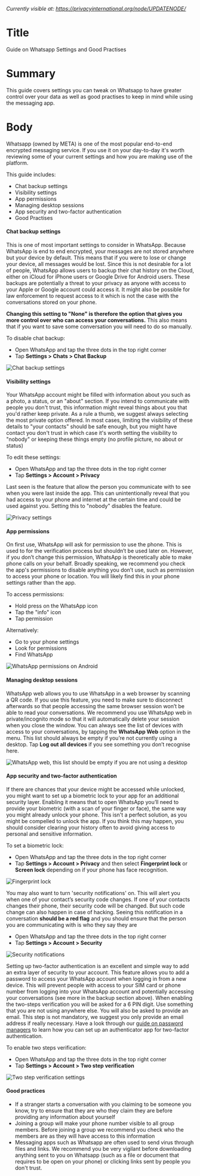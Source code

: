 *Currently visible at: https://privacyinternational.org/node/UPDATENODE/*

# Title
Guide on Whatsapp Settings and Good Practises

# Summary
This guide covers settings you can tweak on Whatsapp to have greater control over your data as well as good practises to keep in mind while using the messaging app.

# Body

Whatsapp (owned by META) is one of the most popular end-to-end encrypted messaging service. If you use it on your day-to-day it's worth reviewing some of your current settings and how you are making use of the platform.

This guide includes:
- Chat backup settings
- Visibility settings
- App permissions
- Managing desktop sessions
- App security and two-factor authentication
- Good Practises


#### Chat backup settings

This is one of most important settings to consider in WhatsApp. Because WhatsApp is end to end encrypted, your messages are not stored anywhere but your device by default. This means that if you were to lose or change your device, all messages would be lost. Since this is not desirable for a lot of people, WhatsApp allows users to backup their chat history on the Cloud, either on iCloud for iPhone users or Google Drive for Android users. These backups are potentially a threat to your privacy as anyone with access to your Apple or Google account could access it. It might also be possible for law enforcement to request access to it which is not the case with the conversations stored on your phone.

**Changing this setting to "None" is therefore the option that gives you more control over who can access your conversations.** This also means that if you want to save some conversation you will need to do so manually.

To disable chat backup:
- Open WhatsApp and tap the three dots in the top right corner
- Tap **Settings > Chats > Chat Backup**

![Chat backup settings](../../images/WhatsApp/wa_chat_backup_2.png?raw=true)

#### Visibility settings

Your WhatsApp account might be filled with information about you such as a photo, a status, or an "about" section. If you intend to communicate with people you don't trust, this information might reveal things about you that you'd rather keep private. As a rule a thumb, we suggest always selecting the most private option offered. In most cases, limiting the visibility of these details to "your contacts" should be safe enough, but you might have contact you don't trust in which case it's worth setting the visibility to "nobody" or keeping these things empty (no profile picture, no about or status)

To edit these settings:
- Open WhatsApp and tap the three dots in the top right corner
- Tap **Settings > Account > Privacy**

Last seen is the feature that allow the person you communicate with to see when you were last inside the app. This can unintentionally reveal that you had access to your phone and internet at the certain time and could be used against you. Setting this to "nobody" disables the feature.

![Privacy settings](../../images/WhatsApp/wa_privacy_1.png?raw=true)

#### App permissions

On first use, WhatsApp will ask for permission to use the phone. This is used to for the verification process but shouldn’t be used later on. However, if you don’t change this permission, WhatsApp is theoretically able to make phone calls on your behalf. Broadly speaking, we recommend you check the app's permissions to disable anything you don’t use, such as permission to access your phone or location. You will likely find this in your phone settings rather than the app.

To access permissions:
- Hold press on the WhatsApp icon
- Tap the "info" icon
- Tap permission

Alternatively:
- Go to your phone settings
- Look for permissions
- Find WhatsApp

![WhatsApp permissions on Android](../../images/WhatsApp/wa_app_permissions.png?raw=true)

#### Managing desktop sessions

WhatsApp web allows you to use WhatsApp in a web browser by scanning a QR code. If you use this feature, you need to make sure to disconnect afterwards so that people accessing the same browser session won’t be able to read your conversations. We recommend you use WhatsApp web in private/incognito mode so that it will automatically delete your session when you close the window. You can always see the list of devices with access to your conversations, by tapping the **WhatsApp Web** option in the menu. This list should always be empty if you’re not currently using a desktop. Tap **Log out all devices** if you see something you don’t recognise here.

![WhatsApp web, this list should be empty if you are not using a desktop](../../images/WhatsApp/wa_web.png?raw=true)

#### App security and two-factor authentication

If there are chances that your device might be accessed while unlocked, you might want to set up a biometric lock to your app for an additional security layer. Enabling it means that to open WhatsApp you’ll need to provide your biometric (with a scan of your finger or face), the same way you might already unlock your phone. This isn't a perfect solution, as you might be compelled to unlock the app. If you think this may happen, you should consider clearing your history often to avoid giving access to personal and sensitive information.

To set a biometric lock:
- Open WhatsApp and tap the three dots in the top right corner
- Tap **Settings > Account > Privacy** and then  select **Fingerprint lock** or **Screen lock** depending on if your phone has face recognition. 

![Fingerprint lock](../../images/WhatsApp/wa_privacy_2.png?raw=true)

You may also want to turn 'security notifications' on. This will alert you when one of your contact’s security code changes. If one of your contacts changes their phone, their security code will be changed. But such code change can also happen in case of hacking. Seeing this notification in a conversation **should be a red flag** and you should ensure that the person you are communicating with is who they say they are
- Open WhatsApp and tap the three dots in the top right corner
- Tap **Settings > Account > Security**

![Security notifications](../../images/WhatsApp/wa_security_notifications.png?raw=true)

Setting up two-factor authentication is an excellent and simple way to add an extra layer of security to your account. This feature allows you to add a password to access your WhatsApp account when logging in from a new device. This will prevent people with access to your SIM card or phone number from logging into your WhatsApp account and potentially accessing your conversations (see more in the backup section above). When enabling the two-steps verification you will be asked for a 6 PIN digit. Use something that you are not using anywhere else. You will also be asked to provide an email. This step is not mandatory, we suggest you only provide an email address if really necessary. Have a look through our [guide on password managers](https://privacyinternational.org/guide-step/5538/guide-password-managers) to learn how you can set up an authenticator app for two-factor authentication.

To enable two steps verification:
- Open WhatsApp and tap the three dots in the top right corner
- Tap **Settings > Account > Two step verification**

![Two step verification settings](../../images/WhatsApp/wa_2fa.png?raw=true)

#### Good practices

- If a stranger starts a conversation with you claiming to be someone you know, try to ensure that they are who they claim they are before providing any information about yourself
- Joining a group will make your phone number visible to all group members. Before joining a group we recommend you check who the members are as they will have access to this information
- Messaging apps such as Whatsapp are often used to send virus through files and links. We recommend you be very vigilant before downloading anything sent to you on Whatsapp (such as a file or document that requires to be open on your phone) or clicking links sent by people you don't trust.
